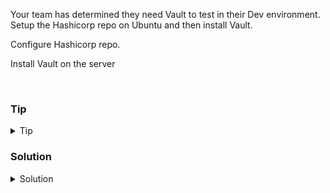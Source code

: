 Your team has determined they need Vault to test in their Dev environment. Setup the Hashicorp repo on Ubuntu and then install Vault.

Configure Hashicorp repo.

Install Vault on the server

<br>

### Tip

<details>
<summary>Tip</summary>

[Instruction Reference for vault install](https://developer.hashicorp.com/vault/tutorials/getting-started/getting-started-install)

</details>

### Solution
<details>
<summary>Solution</summary>

Add PGP for the package signing key

```plain
sudo apt update && sudo apt install gpg
```{{exec}}

Add the HashiCorp GPG key

```plain
wget -O- https://apt.releases.hashicorp.com/gpg | gpg --dearmor | sudo tee /usr/share/keyrings/hashicorp-archive-keyring.gpg >/dev/null
```{{exec}}

Verify the key fingerprint

```plain
gpg --no-default-keyring --keyring /usr/share/keyrings/hashicorp-archive-keyring.gpg --fingerprint
```{{exec}}

Add the repository for HashiCorp 

```plain
echo "deb [signed-by=/usr/share/keyrings/hashicorp-archive-keyring.gpg] https://apt.releases.hashicorp.com $(lsb_release -cs) main" | sudo tee /etc/apt/sources.list.d/hashicorp.list
```{{exec}}

Update and install vault

```plain
sudo apt update && sudo apt install vault
```{{exec}}


</details>